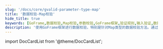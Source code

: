```yaml
---
slug: '/docs/core/gvalid-parameter-type-map'
title: '数据校验-Map校验'
hide_title: true
keywords: [GoFrame,数据校验,Map校验,参数校验,GoFrame框架,验证规则,输入验证,数据完整性,Golang,开发框架]
description: '使用GoFrame框架进行数据校验，特别是针对Map类型的数据校验方法。通过GoFrame框架，开发者可以轻松实现对输入数据的验证，确保数据的有效性和完整性。页面详细阐述了使用验证规则的步骤，以提升应用程序的安全性和可靠性。'
---
```


import DocCardList from '@theme/DocCardList';

<DocCardList />